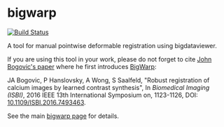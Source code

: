 # bigwarp
[![Build Status](https://travis-ci.org/saalfeldlab/bigwarp.svg?branch=master)](https://travis-ci.org/saalfeldlab/bigwarp)

A tool for manual pointwise deformable registration using bigdataviewer.

If you are using this tool in your work, please do not forget to cite [John Bogovic's paper](http://ieeexplore.ieee.org/document/7493463/) where he first introduces [BigWarp](http://fiji.sc/BigWarp):

JA Bogovic, P Hanslovsky, A Wong, S Saalfeld, "Robust registration of calcium images by learned contrast synthesis", In *Biomedical Imaging (ISBI)*, 2016 IEEE 13th International Symposium on, 1123-1126,  DOI: [10.1109/ISBI.2016.7493463](https://doi.org/10.1109/ISBI.2016.7493463).

See the main [bigwarp page](http://fiji.sc/BigWarp) for details.
